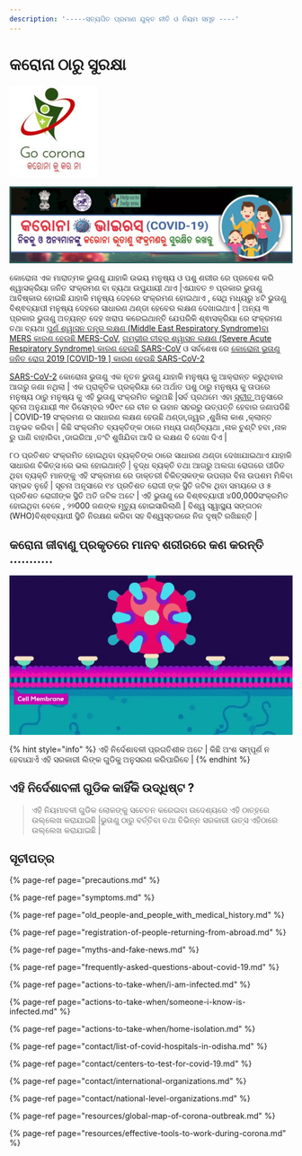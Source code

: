```yaml
---
description: '-----ସତ୍ୟପିତ ପ୍ରମାଣ ଯୁକ୍ତ ନୀତି ଓ ନିୟମ ସମୂହ ----'
---
```


# କରୋନା ଠାରୁ ସୁରକ୍ଷା

![](.gitbook/assets/coronaku-kar-na.JPG)

![](.gitbook/assets/corona2.jpg)

କୋରୋନା ଏକ ମାରାତ୍ମକ ଭୁତାଣୁ ଯାହାକି ଉଭୟ ମନୁଷ୍ୟ ଓ ପଶୁ ଶରୀର ରେ ପ୍ରବେଶ କରି ଶ୍ୱାସକ୍ରିୟା ଜନିତ ସଂକ୍ରମଣ ବା ବ୍ୟଥା ଉପୁଯାୟୀ ଥାଏ \|ଏଯାବତ ୭ ପ୍ରକାର ଭୁତାଣୁ ଆବିଷ୍କାର ହୋଇଛି ଯାହାକି ମନୁଷ୍ୟ ଦେହରେ ସଂକ୍ରମଣ ହୋଇଥାଏ , ସେଥି ମଧ୍ୟରୁ ୪ଟି ଭୁତାଣୁ ବିଶ୍ଵବ୍ୟାପୀ ମନୁଷ୍ୟ ଦେହରେ ସାଧାରଣ ଥଣ୍ଡା ହେବେର ଲକ୍ଷଣ  ଦେଖାଇଥାଏ \| ଅନ୍ୟ ୩ ପ୍ରକାର ଭୁତାଣୁ ଅତ୍ୟନ୍ତ ଦେହ ଖରାପ କରେଇଥାନ୍ତି ଯେପରିକି ଶ୍ଵାସକ୍ରିୟା ରେ ସଂକ୍ରମଣ ତଥା ବ୍ୟଥା [ପୁର୍ଣ ଶ୍ୱାସନ ତନ୍ତ୍ର ଲକ୍ଷଣ \(Middle East Respiratory Syndrome\)ବା MERS କାରଣ ହେଉଛି MERS-CoV](https://www.who.int/emergencies/mers-cov/en/), [ଗମ୍ଭୀର ତୀବ୍ର ଶ୍ୱାସନ ଲକ୍ଷଣ \(Severe Acute Respiratory Syndrome\) କାରଣ ହେଉଛି SARS-CoV](https://www.who.int/csr/sars/en/) ଓ  ସର୍ବଶେଷ ରେ [କୋରୋନା ଭୁତାଣୁ ଜନିତ ରୋଗ 2019 \[COVID-19 \] କାରଣ ହେଉଛି SARS-CoV-2](https://www.cdc.gov/coronavirus/2019-ncov/index.html)

[SARS-CoV-2](https://www.who.int/emergencies/diseases/novel-coronavirus-2019) କୋରୋନା ଭୁତାଣୁ ଏକ ନୂତନ ଭୁତାଣୁ ଯାହାକି ମନୁଷ୍ୟ କୁ ଆକ୍ରାନ୍ତ କରୁଥିବାର ଆଗରୁ ଜଣା ନଥିଲା \| ଏକ ପ୍ରାକୃତିକ ପ୍ରକ୍ରିୟା ରେ ଅର୍ଥାତ ପଶୁ ଠାରୁ ମନୁଷ୍ୟ କୁ ତାପରେ ମନୁଷ୍ୟ ଠାରୁ ମନୁଷ୍ୟ କୁ ଏହି ଭୁତାଣୁ ସଂକ୍ରମିତ କରୁଅଛି \|ସର୍ବ ପ୍ରଥମେ ଏହା [ସୂଚୀତ ](https://www.who.int/csr/don/05-january-2020-pneumonia-of-unkown-cause-china/en/) ଅନୁସାରେ ସୂଚନା ଅନୁଯାୟୀ ୩୧ ଡିସେମ୍ବର ୨0୧୯ ରେ ଚୀନ ର ଊହାନ ସହରରୁ ଉତ୍ପତ୍ତି ହେବାର ଜଣାପଡିଛି \| COVID-19 ସଂକ୍ରମଣ ର ସାଧାରଣ ଲକ୍ଷଣ ହେଉଛି ଥଣ୍ଡା,ଜ୍ୱର ,ଶୁଖିଲା କାଶ ,କ୍ଲାନ୍ତ ଅନୁଭବ କରିବା \| କିଛି ସଂକ୍ରମିତ ବ୍ୟକ୍ତିଙ୍କ ଠାରେ ମଧ୍ୟ ଗଣ୍ଠିବ୍ୟଥା ,ନାକ ଚୁଣ୍ଟି ହବା ,ନାକ ରୁ ପାଣି ବାହାରିବା ,ଡାଇରିଆ ,ତଂଟି ଶୁଖିଯିବା ଆଦି ର ଲକ୍ଷଣ ବି ଦେଖା ଦିଏ \|

୮୦ ପ୍ରତିଶତ ସଂକ୍ରମିତ ହୋଇଥିବା ବ୍ୟକ୍ତିଙ୍କ ଠାରେ ସାଧାରଣ ଥଣ୍ଡା ଦେଖାଯାଇଥାଏ ଯାହାକି ସାଧାରଣ ଚିକିତ୍ସ।ରେ ଭଲ ହୋଇଥାନ୍ତି \| ବୃଦ୍ଧ ବ୍ୟକ୍ତି ତଥା ଆଗରୁ ଅଲଗା ରୋଗରେ ପୀଡିତ ଥିବା ବ୍ୟକ୍ତି ମାନଙ୍କୁ ଏହି ସଂକ୍ରମଣ ରେ ଡାକ୍ତରୀ ଚିକିତ୍ସକଙ୍କ ଉପଚାର ବିନା ଉପଶମ ମିଳିବା ସମ୍ଭବ ନୁହେଁ \| ସୂଚନା ଅନୂସାରେ ୧୪ ପ୍ରତିଶତ ରୋଗୀ ଙ୍କ ସ୍ଥିତି ଜଟିଳ ଥିବା ସମୟରେ ଓ ୫ ପ୍ରତିଶତ ରୋଗୀଙ୍କ ସ୍ଥିତି ଅତି ଜଟିଳ ଅଟେ \| ଏହି ଭୁତାଣୁ ରେ ବିଶ୍ଵବ୍ୟାପୀ ୪00,000ସଂକ୍ରମିତ ହୋଇଥିବା ବେଳେ , ୨୨000 ଜଣଙ୍କ ମୃତ୍ୟୁ ହୋଇସାରିଲାଣି \| ବିଶ୍ୱ ସ୍ୱାସ୍ଥ୍ୟ ସଙ୍ଗଠନ \(WHO\)ବିଶ୍ଵବ୍ୟାପୀ ସ୍ଥିତି ନିରକ୍ଷଣ କରିବା ସହ ବିଶ୍ୱସ୍ତରରେ ନିଜ ଦୃଷ୍ଟି ରଖିଛନ୍ତି \|

## କରୋନା ଜୀବାଣୁ ପ୍ରକୃତରେ ମାନବ ଶରୀରରେ କଣ କରନ୍ତି ...........

![](.gitbook/assets/coronavirus-animation%20%281%29.gif)



{% hint style="info" %}
ଏହି ନିର୍ଦେଶାବଳୀ ପ୍ରଗତିଶୀଳ ଅଟେ \| କିଛି ଅଂଶ ସମ୍ପୂର୍ଣ ନ ହେବାଯାଏଁ ଏହି ସରକାରୀ ଲିଙ୍କ ଗୁଡିକୁ ଅନୁସରଣ କରିପାରିବେ \|
{% endhint %}

## ଏହି ନିର୍ଦେଶାବଳୀ ଗୁଡିକ କାହିଁକି ଉଦ୍ଧିଷ୍ଟ ?

> ଏହି ନିୟମାବଳୀ ଗୁଡିକ ଲୋକଙ୍କୁ ସଚେତନ କରେଇବା ଉଦେଶ୍ୟରେ ଏହି ଠାତ୍ହରେ ଉଲ୍ଲେଖ କରାଯାଇଛି \|ଭୁତାଣୁ ଠାରୁ ବର୍ତ୍ତିବା ତଥା ବିଭିନ୍ନ ସରକାରୀ ଉତ୍ସ ଏହିଠାରେ ଉଲ୍ଲେଖ କରାଯାଇଛି \|

## ସୂଚୀପତ୍ର 

{% page-ref page="precautions.md" %}

{% page-ref page="symptoms.md" %}

{% page-ref page="old\_people-and\_people\_with\_medical\_history.md" %}

{% page-ref page="registration-of-people-returning-from-abroad.md" %}

{% page-ref page="myths-and-fake-news.md" %}

{% page-ref page="frequently-asked-questions-about-covid-19.md" %}

{% page-ref page="actions-to-take-when/i-am-infected.md" %}

{% page-ref page="actions-to-take-when/someone-i-know-is-infected.md" %}

{% page-ref page="actions-to-take-when/home-isolation.md" %}

{% page-ref page="contact/list-of-covid-hospitals-in-odisha.md" %}

{% page-ref page="contact/centers-to-test-for-covid-19.md" %}

{% page-ref page="contact/international-organizations.md" %}

{% page-ref page="contact/national-level-organizations.md" %}

{% page-ref page="resources/global-map-of-corona-outbreak.md" %}

{% page-ref page="resources/effective-tools-to-work-during-corona.md" %}







